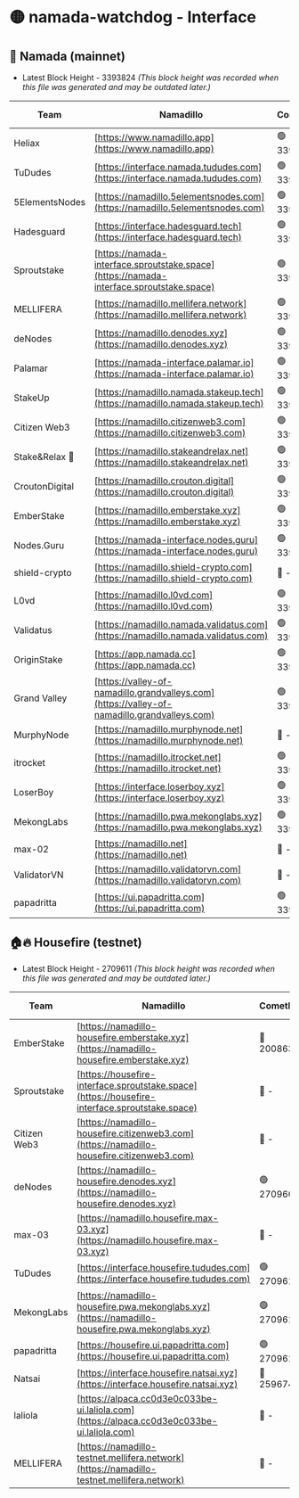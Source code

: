 # 🟡 namada-watchdog - Interface

## 🚀 Namada (mainnet)
- Latest Block Height - 3393824 *(This block height was recorded when this file was generated and may be outdated later.)*

| Team | Namadillo | CometBFT | Indexer | MASP Indexer |
|-|-|-|-|-|
| Heliax | [https://www.namadillo.app](https://www.namadillo.app) | 🟢 3393803 | 🟢 3393803 | 🟢 3393803 |
| TuDudes | [https://interface.namada.tududes.com](https://interface.namada.tududes.com) | 🟢 3393804 | 🟢 3393804 | 🟢 3393803 |
| 5ElementsNodes | [https://namadillo.5elementsnodes.com](https://namadillo.5elementsnodes.com) | 🟢 3393804 | 🟢 3393804 | 🟢 3393804 |
| Hadesguard | [https://interface.hadesguard.tech](https://interface.hadesguard.tech) | 🟢 3393804 | 🟢 3393804 | 🟢 3393804 |
| Sproutstake | [https://namada-interface.sproutstake.space](https://namada-interface.sproutstake.space) | 🟢 3393805 | 🟢 3393805 | 🟢 3393805 |
| MELLIFERA | [https://namadillo.mellifera.network](https://namadillo.mellifera.network) | 🟢 3393806 | 🟢 3393806 | 🟢 3393806 |
| deNodes | [https://namadillo.denodes.xyz](https://namadillo.denodes.xyz) | 🟢 3393806 | 🟢 3393806 | 🟢 3393806 |
| Palamar | [https://namada-interface.palamar.io](https://namada-interface.palamar.io) | 🟢 3393807 | 🟢 3393807 | 🟢 3393806 |
| StakeUp | [https://namadillo.namada.stakeup.tech](https://namadillo.namada.stakeup.tech) | 🟢 3393807 | 🟢 3393807 | 🟢 3393807 |
| Citizen Web3 | [https://namadillo.citizenweb3.com](https://namadillo.citizenweb3.com) | 🟢 3393808 | 🟢 3393808 | 🟢 3393808 |
| Stake&Relax 🦥 | [https://namadillo.stakeandrelax.net](https://namadillo.stakeandrelax.net) | 🟢 3393808 | 🟢 3393808 | 🟢 3393808 |
| CroutonDigital | [https://namadillo.crouton.digital](https://namadillo.crouton.digital) | 🟢 3393809 | 🟢 3393809 | 🟢 3393809 |
| EmberStake | [https://namadillo.emberstake.xyz](https://namadillo.emberstake.xyz) | 🟢 3393809 | 🟢 3393809 | 🟢 3393809 |
| Nodes.Guru | [https://namada-interface.nodes.guru](https://namada-interface.nodes.guru) | 🟢 3393810 | 🟢 3393810 | 🟢 3393809 |
| shield-crypto | [https://namadillo.shield-crypto.com](https://namadillo.shield-crypto.com) | 🔴 - | 🔴 - | 🔴 - |
| L0vd | [https://namadillo.l0vd.com](https://namadillo.l0vd.com) | 🟢 3393815 | 🟢 3393815 | 🟢 3393815 |
| Validatus | [https://namadillo.namada.validatus.com](https://namadillo.namada.validatus.com) | 🟢 3393816 | 🟢 3393816 | 🟢 3393816 |
| OriginStake | [https://app.namada.cc](https://app.namada.cc) | 🟢 3393817 | 🟢 3393816 | 🟢 3393817 |
| Grand Valley | [https://valley-of-namadillo.grandvalleys.com](https://valley-of-namadillo.grandvalleys.com) | 🟢 3393817 | 🔴 3380816 | 🟢 3393817 |
| MurphyNode | [https://namadillo.murphynode.net](https://namadillo.murphynode.net) | 🔴 - | 🔴 - | 🔴 - |
| itrocket | [https://namadillo.itrocket.net](https://namadillo.itrocket.net) | 🟢 3393819 | 🟢 3393819 | 🟢 3393819 |
| LoserBoy | [https://interface.loserboy.xyz](https://interface.loserboy.xyz) | 🟢 3393820 | 🟢 3393820 | 🟢 3393820 |
| MekongLabs | [https://namadillo.pwa.mekonglabs.xyz](https://namadillo.pwa.mekonglabs.xyz) | 🟢 3393820 | 🟢 3393820 | 🟢 3393820 |
| max-02 | [https://namadillo.net](https://namadillo.net) | 🔴 - | 🔴 - | 🔴 - |
| ValidatorVN | [https://namadillo.validatorvn.com](https://namadillo.validatorvn.com) | 🔴 - | 🔴 - | 🔴 - |
| papadritta | [https://ui.papadritta.com](https://ui.papadritta.com) | 🟢 3393824 | 🟢 3393824 | 🔴 - |

## 🏠🔥 Housefire (testnet)
- Latest Block Height - 2709611 *(This block height was recorded when this file was generated and may be outdated later.)*

| Team | Namadillo | CometBFT | Indexer | MASP Indexer |
|-|-|-|-|-|
| EmberStake | [https://namadillo-housefire.emberstake.xyz](https://namadillo-housefire.emberstake.xyz) | 🔴 2008636 | 🔴 - | 🔴 - |
| Sproutstake | [https://housefire-interface.sproutstake.space](https://housefire-interface.sproutstake.space) | 🔴 - | 🔴 - | 🔴 - |
| Citizen Web3 | [https://namadillo-housefire.citizenweb3.com](https://namadillo-housefire.citizenweb3.com) | 🔴 - | 🔴 - | 🔴 - |
| deNodes | [https://namadillo-housefire.denodes.xyz](https://namadillo-housefire.denodes.xyz) | 🟢 2709601 | 🟢 2709601 | 🟢 2709601 |
| max-03 | [https://namadillo.housefire.max-03.xyz](https://namadillo.housefire.max-03.xyz) | 🔴 - | 🔴 - | 🔴 - |
| TuDudes | [https://interface.housefire.tududes.com](https://interface.housefire.tududes.com) | 🟢 2709610 | 🟢 2709610 | 🟢 2709610 |
| MekongLabs | [https://namadillo-housefire.pwa.mekonglabs.xyz](https://namadillo-housefire.pwa.mekonglabs.xyz) | 🟢 2709610 | 🟢 2709610 | 🟢 2709610 |
| papadritta | [https://housefire.ui.papadritta.com](https://housefire.ui.papadritta.com) | 🟢 2709611 | 🟢 2709611 | 🟢 2709611 |
| Natsai | [https://interface.housefire.natsai.xyz](https://interface.housefire.natsai.xyz) | 🔴 2596741 | 🔴 2596741 | 🔴 2596741 |
| laliola | [https://alpaca.cc0d3e0c033be-ui.laliola.com](https://alpaca.cc0d3e0c033be-ui.laliola.com) | 🔴 - | 🔴 - | 🔴 - |
| MELLIFERA | [https://namadillo-testnet.mellifera.network](https://namadillo-testnet.mellifera.network) | 🔴 - | 🟢 2709614 | 🔴 2607259 |

